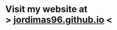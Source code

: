 <!-- ### <h1>Visit my website at [jordimas96.github.io](https://jordimas96.github.io/)</h1> -->

# <h1>Visit my website at <br> > [jordimas96.github.io](https://jordimas96.github.io/) < </h1>



<!--
**jordimas96/jordimas96** is a ✨ _special_ ✨ repository because its `README.md` (this file) appears on your GitHub profile.

Here are some ideas to get you started:

- 🔭 I’m currently working on ...
- 🌱 I’m currently learning ...
- 👯 I’m looking to collaborate on ...
- 🤔 I’m looking for help with ...
- 💬 Ask me about ...
- 📫 How to reach me: ...
- ⚡ Fun fact: ...
-->
